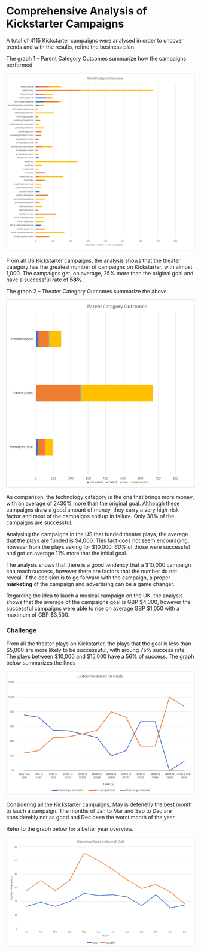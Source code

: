 # Comprehensive Analysis of Kickstarter Campaigns
A total of 4115 Kickstarter campaigns were analysed in order to uncover trends and with the results, refine the business plan. 

The graph 1 - Parent Category Outcomes summarize how the campaigns performed.

![Parent Category Outcomes](.\Report_Graph1.png)

From all US Kickstarter campaigns, the analysis shows that the theater category has the greatest number of campaigns on Kickstarter, with almost 1,000. The campaigns get, on average, 25% more than the original goal and have a successful rate of **58%**.

The graph 2 – Theater Category Outcomes summarize the above.

![Theater Category Outcomes](.\Report_Graph2.png)

As comparison, the technology category is the one that brings more money, with an average of 2430% more than the original goal. Although these campaigns draw a good amount of money, they carry a very high-risk factor and most of the campaigns end up in failure. Only 38% of the campaigns are successful.
                                                         
Analysing the campaigns in the US that funded theater plays, the average that the plays are funded is $4,000. This fact does not seem encouraging, however from the plays asking for $10,000, *60%* of those were successful and got on average 11% more that the initial goal.

The analysis shows that there is a good tendency that a $10,000 campaign can reach success, however there are factors that the number do not reveal. If the decision is to go forward with the campaign, a proper **marketing** of the campaign and advertising can be a game changer.

Regarding the idea to lauch a musical campaign on the UK, the analysis shows that the average of the campaigns goal is GBP $4,000, however the successful campaigns were able to rise on average GBP $1,050 with a maximum of GBP $3,500.


### Challenge
From all the theater plays on Kickstarter, the plays that the goal is less than $5,000 are more likely to be successuful, with aroung 75% success rate. The plays between $10,000 and $15,000 have a 56% of success.
The graph below summarizes the finds

![Outcomes based on Goals](.\Report_Graph3.png)


Considering all the Kickstarter campaigns, May is defenetly the best month to lauch a campaign. The months of Jan to Mar and Sep to Dec are considerebly not as good and Dec been the worst month of the year.

Refer to the graph below for a better year overview.

![Year_overview](.\Report_Graph4.png)

